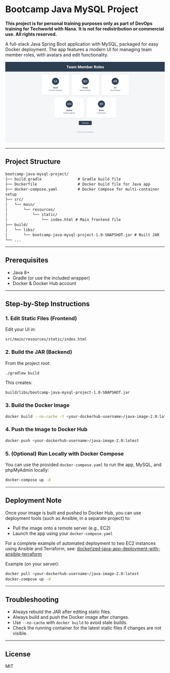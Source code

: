 # Bootcamp Java MySQL Project

**This project is for personal training purposes only as part of DevOps training for Techworld with Nana.**
**It is not for redistribution or commercial use. All rights reserved.**

A full-stack Java Spring Boot application with MySQL, packaged for easy Docker deployment. The app features a modern UI for managing team member roles, with avatars and edit functionality.

![App Screenshot](https://github.com/glenleach/java-mysql-project/blob/master/images/screenshot.PNG?raw=true)

---

## Project Structure

```
bootcamp-java-mysql-project/
├── build.gradle                # Gradle build file
├── Dockerfile                  # Docker build file for Java app
├── docker-compose.yaml         # Docker Compose for multi-container setup
├── src/
│   └── main/
│       └── resources/
│           └── static/
│               └── index.html # Main frontend file
├── build/
│   └── libs/
│       └── bootcamp-java-mysql-project-1.0-SNAPSHOT.jar # Built JAR
└── ...
```

---

## Prerequisites
- Java 8+
- Gradle (or use the included wrapper)
- Docker & Docker Hub account

---

## Step-by-Step Instructions

### 1. Edit Static Files (Frontend)
Edit your UI in:
```
src/main/resources/static/index.html
```

### 2. Build the JAR (Backend)
From the project root:
```sh
./gradlew build
```
This creates:
```
build/libs/bootcamp-java-mysql-project-1.0-SNAPSHOT.jar
```

### 3. Build the Docker Image
```sh
docker build --no-cache -t <your-dockerhub-username>/java-image-2.0:latest .
```

### 4. Push the Image to Docker Hub
```sh
docker push <your-dockerhub-username>/java-image-2.0:latest
```

### 5. (Optional) Run Locally with Docker Compose
You can use the provided `docker-compose.yaml` to run the app, MySQL, and phpMyAdmin locally:
```sh
docker-compose up -d
```

---

## Deployment Note
Once your image is built and pushed to Docker Hub, you can use deployment tools (such as Ansible, in a separate project) to:
- Pull the image onto a remote server (e.g., EC2)
- Launch the app using your `docker-compose.yaml`

For a complete example of automated deployment to two EC2 instances using Ansible and Terraform, see:
[dockerized-java-app-deployment-with-ansible-terraform](https://github.com/glenleach/dockerized-java-app-deployment-with-ansible-terraform)

Example (on your server):
```sh
docker pull <your-dockerhub-username>/java-image-2.0:latest
docker-compose up -d
```

---

## Troubleshooting
- Always rebuild the JAR after editing static files.
- Always build and push the Docker image after changes.
- Use `--no-cache` with `docker build` to avoid stale builds.
- Check the running container for the latest static files if changes are not visible.

---

## License
MIT

